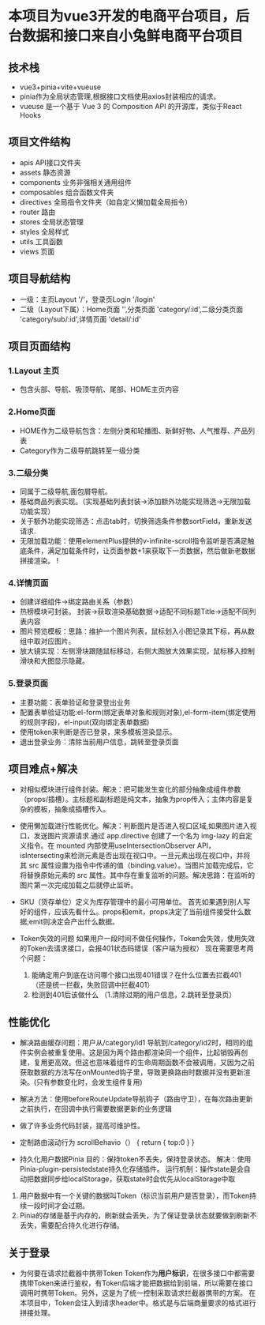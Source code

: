 # 本项目为vue3开发的电商平台项目，后台数据和接口来自小兔鲜电商平台项目

## 技术栈

- vue3+pinia+vite+vueuse
- pinia作为全局状态管理,根据接口文档使用axios封装相应的请求。
- vueuse 是一个基于 Vue 3 的 Composition API 的开源库，类似于React Hooks

## 项目文件结构

- apis API接口文件夹
- assets 静态资源
- components 业务非强相关通用组件
- composables 组合函数文件夹
- directives 全局指令文件夹（如自定义懒加载全局指令）
- router 路由
- stores 全局状态管理
- styles 全局样式
- utils 工具函数
- views 页面

## 项目导航结构

- 一级：主页Layout '/'，登录页Login '/login'
- 二级（Layout下属）：Home页面 '',分类页面 'category/:id',二级分类页面 'category/sub/:id',详情页面 'detail/:id'

## 项目页面结构

### 1.Layout 主页

- 包含头部、导航、吸顶导航、尾部、HOME主页内容

### 2.Home页面

- HOME作为二级导航包含：左侧分类和轮播图、新鲜好物、人气推荐、产品列表
- Category作为二级导航跳转至一级分类

### 3.二级分类

- 同属于二级导航,面包屑导航。
- 基础商品列表实现。（实现基础列表封装->添加额外功能实现筛选->无限加载功能实现）
- 关于额外功能实现筛选：点击tab时，切换筛选条件参数sortField，重新发送请求.
- 无限加载功能：使用elementPlus提供的v-infinite-scroll指令监听是否满足触底条件，满足加载条件时，让页面参数+1来获取下一页数据，然后做新老数据拼接渲染。 !

### 4.详情页面

- 创建详细组件->绑定路由关系（参数）
- 热榜模块可封装。 封装->获取渲染基础数据->适配不同标题Title->适配不同列表内容
- 图片预览模板：思路：维护一个图片列表，鼠标划入小图记录其下标，再从数组中取对应图片。
- 放大镜实现：左侧滑块跟随鼠标移动，右侧大图放大效果实现，鼠标移入控制滑块和大图显示隐藏。

### 5.登录页面

- 主要功能：表单验证和登录登出业务
- 配置表单验证功能:el-form(绑定表单对象和规则对象),el-form-item(绑定使用的规则字段)，el-input(双向绑定表单数据)
- 使用token来判断是否已登录，来多模板渲染显示。
- 退出登录业务：清除当前用户信息，跳转至登录页面

## 项目难点+解决

- 对相似模块进行组件封装。解决：把可能发生变化的部分抽象成组件参数（props/插槽）。主标题和副标题是纯文本，抽象为prop传入；主体内容是复杂的模板，抽象成插槽传入。

- 使用懒加载进行性能优化。解决：判断图片是否进入视口区域,如果图片进入视口，发送图片资源请求.通过 app.directive 创建了一个名为 img-lazy 的自定义指令。在 mounted 内部使用useIntersectionObserver API，isIntersecting来检测元素是否出现在视口中。一旦元素出现在视口中，并将其 src 属性设置为指令中传递的值（binding.value）。当图片加载完成后，它将替换原始元素的 src 属性。其中存在重复监听的问题。解决思路：在监听的图片第一次完成加载之后就停止监听。

- SKU（货存单位）定义为库存管理中的最小可用单位。
  首先如果遇到别人写好的组件，应该先看什么。props和emit，props决定了当前组件接受什么数据;emit则决定会产出什么数据。

- Token失效的问题
  如果用户一段时间不做任何操作，Token会失效，使用失效的Token去请求接口，会报401状态码错误（客户端为授权）
  现在需要思考两个问题：
  1. 能确定用户到底在访问哪个接口出现401错误？在什么位置去拦截401 （还是统一拦截，失败回调中拦截401）
  2. 检测到401后该做什么 （1.清除过期的用户信息，2.跳转至登录页）

## 性能优化

- 解决路由缓存问题：用户从/category/id1 导航到/category/id2时，相同的组件实例会被重复使用。这是因为两个路由都渲染同一个组件，比起销毁再创建，复用更高效。但这也意味着组件的生命周期函数不会被调用，又因为之前获取数据的方法写在onMounted钩子里，导致更换路由时数据并没有更新渲染。(只有参数变化时，会发生组件复用)
- 解决方法：使用beforeRouteUpdate导航钩子（路由守卫），在每次路由更新之前执行，在回调中执行需要数据更新的业务逻辑

- 做了许多业务代码封装，提高可维护性。

- 定制路由滚动行为 scrollBehavio（） { return { top:0 } }

- 持久化用户数据Pinia
  目的：保持token不丢失，保持登录状态。
  解决：使用Pinia-plugin-persistedstate持久化存储插件。
  运行机制：操作state是会自动把数据同步给localStorage，获取state时会优先从localStorage中取

1. 用户数据中有一个关键的数据叫Token（标识当前用户是否登录），而Token持续一段时间才会过期。
2. Pinia的存储是基于内存的，刷新就会丢失，为了保证登录状态就要做到刷新不丢失，需要配合持久化进行存储。

## 关于登录

- 为何要在请求拦截器中携带Token
  Token作为**用户标识**，在很多接口中都需要携带Token来进行鉴权，有Token后端才能把数据给到前端，所以需要在接口调用时携带Token。另外，这是为了统一控制采取请求拦截器携带的方案。
  在本项目中，Token会注入到请求header中。格式是与后端商量要求的格式进行拼接处理。
